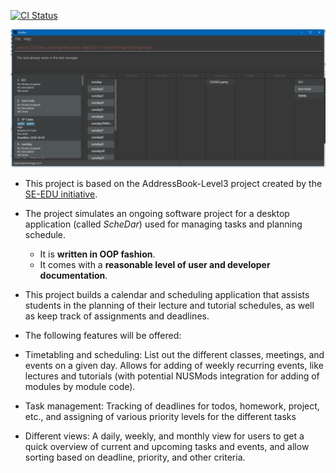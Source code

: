 [![CI Status](https://github.com/AY2021S1-CS2103-T16-4/tp/workflows/Java%20CI/badge.svg)](https://github.com/AY2021S1-CS2103-T16-4/tp/actions)

![Ui](docs/images/Ui.png)

* This project is based on the AddressBook-Level3 project created by the [SE-EDU initiative](https://se-education.org).

* The project simulates an ongoing software project for a desktop application (called _ScheDar_) used for managing tasks and planning schedule.
  * It is **written in OOP fashion**.
  * It comes with a **reasonable level of user and developer documentation**.
* This project builds a calendar and scheduling application that assists students in the planning of their lecture and tutorial schedules, as well as keep track of assignments and deadlines.
* The following features will be offered:
* Timetabling and scheduling: List out the different classes, meetings, and events on a given day. Allows for adding of weekly recurring events, like lectures and tutorials (with potential NUSMods integration for adding of modules by module code).
* Task management: Tracking of deadlines for todos, homework, project, etc., and assigning of various priority levels for the different tasks
* Different views: A daily, weekly, and monthly view for users to get a quick overview of current and upcoming tasks and events, and allow sorting based on deadline, priority, and other criteria.

